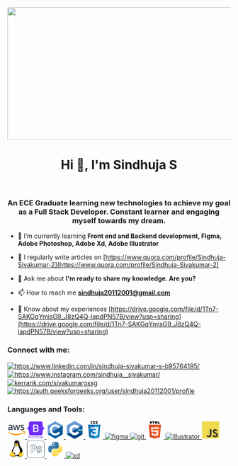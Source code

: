 

<img align= "center" height= "300px" width= "600px" src= "https://images.unsplash.com/photo-1549633030-89d0743bad01?ixid=MnwxMjA3fDB8MHxwaG90by1wYWdlfHx8fGVufDB8fHx8&ixlib">


<h1 align="center">Hi 👋, I'm Sindhuja S</h1><br>

<h3 align="center">An ECE Graduate learning new technologies to achieve my goal as a Full Stack Developer. Constant learner and engaging myself towards my dream.</h3>

- 🌱 I’m currently learning **Front end and Backend development, Figma, Adobe Photoshop, Adobe Xd, Adobe Illustrator**

- 📝 I regularly write articles on [https://www.quora.com/profile/Sindhuja-Sivakumar-2](https://www.quora.com/profile/Sindhuja-Sivakumar-2)

- 💬 Ask me about **I'm ready to share my knowledge. Are you?**

- 📫 How to reach me **sindhuja20112001@gmail.com**

- 📄 Know about my experiences [https://drive.google.com/file/d/1Tn7-SAKGqYmisG9_J8zQ4Q-lapdPN57B/view?usp=sharing](https://drive.google.com/file/d/1Tn7-SAKGqYmisG9_J8zQ4Q-lapdPN57B/view?usp=sharing)

<h3 align="left">Connect with me:</h3>
<p align="left">
<a href="https://linkedin.com/in/https://www.linkedin.com/in/sindhuja-sivakumar-s-b95764195/" target="blank"><img align="center" src="https://raw.githubusercontent.com/rahuldkjain/github-profile-readme-generator/neutral-icons/src/images/icons/Social/linked-in-alt.svg" alt="https://www.linkedin.com/in/sindhuja-sivakumar-s-b95764195/" height="30" width="40" /></a>
<a href="https://instagram.com/https://www.instagram.com/sindhuja__sivakumar/" target="blank"><img align="center" src="https://raw.githubusercontent.com/rahuldkjain/github-profile-readme-generator/neutral-icons/src/images/icons/Social/instagram.svg" alt="https://www.instagram.com/sindhuja__sivakumar/" height="30" width="40" /></a>
<a href="https://www.hackerrank.com/kerrank.com/sivakumargssg" target="blank"><img align="center" src="https://raw.githubusercontent.com/rahuldkjain/github-profile-readme-generator/neutral-icons/src/images/icons/Social/hackerrank.svg" alt="kerrank.com/sivakumargssg" height="30" width="40" /></a>
<a href="https://auth.geeksforgeeks.org/user/https://auth.geeksforgeeks.org/user/sindhuja20112001/profile" target="blank"><img align="center" src="https://raw.githubusercontent.com/rahuldkjain/github-profile-readme-generator/neutral-icons/src/images/icons/Social/geeks-for-geeks.svg" alt="https://auth.geeksforgeeks.org/user/sindhuja20112001/profile" height="30" width="40" /></a>
</p>

<h3 align="left">Languages and Tools:</h3>
<p align="left"> <a href="https://aws.amazon.com" target="_blank"> <img src="https://raw.githubusercontent.com/devicons/devicon/master/icons/amazonwebservices/amazonwebservices-original-wordmark.svg" alt="aws" width="40" height="40"/> </a> <a href="https://getbootstrap.com" target="_blank"> <img src="https://raw.githubusercontent.com/devicons/devicon/master/icons/bootstrap/bootstrap-plain-wordmark.svg" alt="bootstrap" width="40" height="40"/> </a> <a href="https://www.cprogramming.com/" target="_blank"> <img src="https://raw.githubusercontent.com/devicons/devicon/master/icons/c/c-original.svg" alt="c" width="40" height="40"/> </a> <a href="https://www.w3schools.com/cpp/" target="_blank"> <img src="https://raw.githubusercontent.com/devicons/devicon/master/icons/cplusplus/cplusplus-original.svg" alt="cplusplus" width="40" height="40"/> </a> <a href="https://www.w3schools.com/css/" target="_blank"> <img src="https://raw.githubusercontent.com/devicons/devicon/master/icons/css3/css3-original-wordmark.svg" alt="css3" width="40" height="40"/> </a> <a href="https://www.figma.com/" target="_blank"> <img src="https://www.vectorlogo.zone/logos/figma/figma-icon.svg" alt="figma" width="40" height="40"/> </a> <a href="https://git-scm.com/" target="_blank"> <img src="https://www.vectorlogo.zone/logos/git-scm/git-scm-icon.svg" alt="git" width="40" height="40"/> </a> <a href="https://www.w3.org/html/" target="_blank"> <img src="https://raw.githubusercontent.com/devicons/devicon/master/icons/html5/html5-original-wordmark.svg" alt="html5" width="40" height="40"/> </a> <a href="https://www.adobe.com/in/products/illustrator.html" target="_blank"> <img src="https://www.vectorlogo.zone/logos/adobe_illustrator/adobe_illustrator-icon.svg" alt="illustrator" width="40" height="40"/> </a> <a href="https://developer.mozilla.org/en-US/docs/Web/JavaScript" target="_blank"> <img src="https://raw.githubusercontent.com/devicons/devicon/master/icons/javascript/javascript-original.svg" alt="javascript" width="40" height="40"/> </a> <a href="https://www.linux.org/" target="_blank"> <img src="https://raw.githubusercontent.com/devicons/devicon/master/icons/linux/linux-original.svg" alt="linux" width="40" height="40"/> </a> <a href="https://www.photoshop.com/en" target="_blank"> <img src="https://raw.githubusercontent.com/devicons/devicon/master/icons/photoshop/photoshop-line.svg" alt="photoshop" width="40" height="40"/> </a> <a href="https://www.python.org" target="_blank"> <img src="https://raw.githubusercontent.com/devicons/devicon/master/icons/python/python-original.svg" alt="python" width="40" height="40"/> </a> <a href="https://www.adobe.com/products/xd.html" target="_blank"> <img src="https://cdn.worldvectorlogo.com/logos/adobe-xd.svg" alt="xd" width="40" height="40"/> </a> </p>
